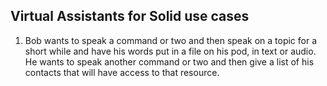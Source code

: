 
## Virtual Assistants for Solid use cases

1. Bob wants to speak a command or two and then speak on a topic for a short while and have his words put in a file on his pod, in text or audio.  He wants to speak another command or two and then give a list of his contacts that will have access to that resource.
